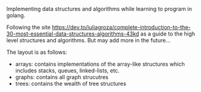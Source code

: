 Implementing data structures and algorithms while learning to program in golang.

Following the site https://dev.to/iuliagroza/complete-introduction-to-the-30-most-essential-data-structures-algorithms-43kd as a guide to the high level structures and algorithms. But may add more in the future...


The layout is as follows:

 - arrays: contains implementations of the array-like structures which includes stacks, queues, linked-lists, etc. 
 - graphs: contains all graph strucutres
 - trees: contains the wealth of tree structures
 
